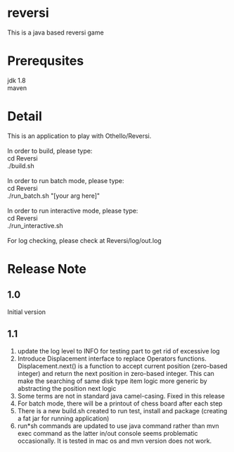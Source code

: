 # reversi
This is a java based reversi game

Prerequsites
=============
jdk 1.8<br/>
maven<br/>

Detail
=======
This is an application to play with Othello/Reversi.<br/><br/>
In order to build, please type:<br/>
cd Reversi<br/>
./build.sh<br/><br/>
In order to run batch mode, please type:<br/>
cd Reversi<br/>
./run_batch.sh "[your arg here]"<br/><br/>
In order to run interactive mode, please type:<br/>
cd Reversi<br/>
./run_interactive.sh<br/><br/>
For log checking, please check at Reversi/log/out.log

Release Note
=============
1.0
----
Initial version

1.1
----
1. update the log level to INFO for testing part to get rid of excessive log<br/>
2. Introduce Displacement interface to replace Operators functions. Displacement.next() is a function to accept current position (zero-based integer) and return the next position in zero-based integer. This can make the searching of same disk type item logic more generic by abstracting the position next logic<br/>
3. Some terms are not in standard java camel-casing. Fixed in this release<br/>
4. For batch mode, there will be a printout of chess board after each step<br/>
5. There is a new build.sh created to run test, install and package (creating a fat jar for running application)<br/>
6. run*sh commands are updated to use java command rather than mvn exec command as the latter in/out console seems problematic occasionally. It is tested in mac os and mvn version does not work.<br/> 

